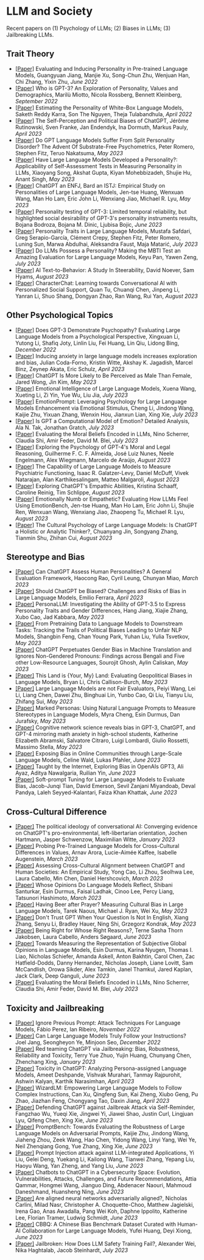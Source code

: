 # LLM and Society
Recent papers on (1) Psychology of LLMs; (2) Biases in LLMs; (3) Jailbreaking LLMs.

## Trait Theory
- <a href="https://arxiv.org/abs/2206.07550">[Paper]</a> Evaluating and Inducing Personality in Pre-trained Language Models, Guangyuan Jiang, Manjie Xu, Song-Chun Zhu, Wenjuan Han, Chi Zhang, Yixin Zhu, *June 2022*
- <a href="https://arxiv.org/abs/2209.14338">[Paper]</a> Who is GPT-3? An Exploration of Personality, Values and Demographics, Marilù Miotto, Nicola Rossberg, Bennett Kleinberg, *September 2022*
- <a href="https://arxiv.org/abs/2204.12000">[Paper]</a> Estimating the Personality of White-Box Language Models, Saketh Reddy Karra, Son The Nguyen, Theja Tulabandhula, *April 2022*
- <a href="https://arxiv.org/abs/2304.07333">[Paper]</a> The Self-Perception and Political Biases of ChatGPT, Jérôme Rutinowski, Sven Franke, Jan Endendyk, Ina Dormuth, Markus Pauly, *April 2023*
- <a href="https://www.researchsquare.com/article/rs-2717108/v1">[Paper]</a> Do GPT Language Models Suffer From Split Personality Disorder? The Advent Of Substrate-Free Psychometrics, Peter Romero, Stephen Fitz, Teruo Nakatsuma, *May 2023*
- <a href="https://arxiv.org/abs/2305.14693">[Paper]</a> Have Large Language Models Developed a Personality?: Applicability of Self-Assessment Tests in Measuring Personality in LLMs, Xiaoyang Song, Akshat Gupta, Kiyan Mohebbizadeh, Shujie Hu, Anant Singh, *May 2023*
- <a href="https://arxiv.org/abs/2305.19926v2">[Paper]</a> ChatGPT an ENFJ, Bard an ISTJ: Empirical Study on Personalities of Large Language Models, Jen-tse Huang, Wenxuan Wang, Man Ho Lam, Eric John Li, Wenxiang Jiao, Michael R. Lyu, *May 2023*
- <a href="https://arxiv.org/abs/2306.04308">[Paper]</a> Personality testing of GPT-3: Limited temporal reliability, but highlighted social desirability of GPT-3's personality instruments results, Bojana Bodroza, Bojana M. Dinic, Ljubisa Bojic, *June 2023*
- <a href="https://arxiv.org/abs/2307.00184">[Paper]</a> Personality Traits in Large Language Models, Mustafa Safdari, Greg Serapio-García, Clément Crepy, Stephen Fitz, Peter Romero, Luning Sun, Marwa Abdulhai, Aleksandra Faust, Maja Matarić, *July 2023*
- <a href="https://arxiv.org/abs/2307.16180">[Paper]</a> Do LLMs Possess a Personality? Making the MBTI Test an Amazing Evaluation for Large Language Models, Keyu Pan, Yawen Zeng, *July 2023*
- <a href="https://arxiv.org/abs/2308.07326">[Paper]</a> AI Text-to-Behavior: A Study In Steerability, David Noever, Sam Hyams, *August 2023*
- <a href="https://arxiv.org/abs/2308.10278">[Paper]</a> CharacterChat: Learning towards Conversational AI with Personalized Social Support, Quan Tu, Chuanqi Chen, Jinpeng Li, Yanran Li, Shuo Shang, Dongyan Zhao, Ran Wang, Rui Yan, *August 2023*

## Other Psychological Topics
- <a href="https://arxiv.org/abs/2212.10529">[Paper]</a> Does GPT-3 Demonstrate Psychopathy? Evaluating Large Language Models from a Psychological Perspective, Xingxuan Li, Yutong Li, Shafiq Joty, Linlin Liu, Fei Huang, Lin Qiu, Lidong Bing, *December 2022*
- <a href="https://arxiv.org/abs/2304.11111">[Paper]</a> Inducing anxiety in large language models increases exploration and bias, Julian Coda-Forno, Kristin Witte, Akshay K. Jagadish, Marcel Binz, Zeynep Akata, Eric Schulz, *April 2023*
- <a href="https://arxiv.org/abs/2305.12564">[Paper]</a> ChatGPT Is More Likely to Be Perceived as Male Than Female, Jared Wong, Jin Kim, *May 2023*
- <a href="https://arxiv.org/abs/2307.09042">[Paper]</a> Emotional Intelligence of Large Language Models, Xuena Wang, Xueting Li, Zi Yin, Yue Wu, Liu Jia, *July 2023*
- <a href="https://arxiv.org/abs/2307.11760">[Paper]</a> EmotionPrompt: Leveraging Psychology for Large Language Models Enhancement via Emotional Stimulus, Cheng Li, Jindong Wang, Kaijie Zhu, Yixuan Zhang, Wenxin Hou, Jianxun Lian, Xing Xie, *July 2023*
- <a href="https://arxiv.org/abs/2307.13779">[Paper]</a> Is GPT a Computational Model of Emotion? Detailed Analysis, Ala N. Tak, Jonathan Gratch, *July 2023*
- <a href="https://arxiv.org/abs/2307.14324">[Paper]</a> Evaluating the Moral Beliefs Encoded in LLMs, Nino Scherrer, Claudia Shi, Amir Feder, David M. Blei, *July 2023*
- <a href="https://arxiv.org/abs/2308.01264">[Paper]</a> Exploring the Psychology of GPT-4's Moral and Legal Reasoning, Guilherme F. C. F. Almeida, José Luiz Nunes, Neele Engelmann, Alex Wiegmann, Marcelo de Araújo, *August 2023*
- <a href="https://arxiv.org/abs/2308.01834">[Paper]</a> The Capability of Large Language Models to Measure Psychiatric Functioning, Isaac R. Galatzer-Levy, Daniel McDuff, Vivek Natarajan, Alan Karthikesalingam, Matteo Malgaroli, *August 2023*
- <a href="https://arxiv.org/abs/2308.03527">[Paper]</a> Exploring ChatGPT's Empathic Abilities, Kristina Schaaff, Caroline Reinig, Tim Schlippe, *August 2023*
- <a href="https://arxiv.org/abs/2308.03656">[Paper]</a> Emotionally Numb or Empathetic? Evaluating How LLMs Feel Using EmotionBench, Jen-tse Huang, Man Ho Lam, Eric John Li, Shujie Ren, Wenxuan Wang, Wenxiang Jiao, Zhaopeng Tu, Michael R. Lyu, *August 2023*
- <a href="https://arxiv.org/abs/2308.14242">[Paper]</a> The Cultural Psychology of Large Language Models: Is ChatGPT a Holistic or Analytic Thinker?, Chuanyang Jin, Songyang Zhang, Tianmin Shu, Zhihan Cui, *August 2023*

## Stereotype and Bias
- <a href="https://arxiv.org/abs/2303.01248">[Paper]</a> Can ChatGPT Assess Human Personalities? A General Evaluation Framework, Haocong Rao, Cyril Leung, Chunyan Miao, *March 2023*
- <a href="https://arxiv.org/abs/2304.03738">[Paper]</a> Should ChatGPT be Biased? Challenges and Risks of Bias in Large Language Models, Emilio Ferrara, *April 2023*
- <a href="https://arxiv.org/abs/2305.02547">[Paper]</a> PersonaLLM: Investigating the Ability of GPT-3.5 to Express Personality Traits and Gender Differences, Hang Jiang, Xiajie Zhang, Xubo Cao, Jad Kabbara, *May 2023*
- <a href="https://arxiv.org/abs/2305.08283">[Paper]</a> From Pretraining Data to Language Models to Downstream Tasks: Tracking the Trails of Political Biases Leading to Unfair NLP Models, Shangbin Feng, Chan Young Park, Yuhan Liu, Yulia Tsvetkov, *May 2023*
- <a href="https://arxiv.org/abs/2305.10510">[Paper]</a> ChatGPT Perpetuates Gender Bias in Machine Translation and Ignores Non-Gendered Pronouns: Findings across Bengali and Five other Low-Resource Languages, Sourojit Ghosh, Aylin Caliskan, *May 2023*
- <a href="https://arxiv.org/abs/2305.14610">[Paper]</a> This Land is {Your, My} Land: Evaluating Geopolitical Biases in Language Models, Bryan Li, Chris Callison-Burch, *May 2023*
- <a href="https://arxiv.org/abs/2305.17926">[Paper]</a> Large Language Models are not Fair Evaluators, Peiyi Wang, Lei Li, Liang Chen, Dawei Zhu, Binghuai Lin, Yunbo Cao, Qi Liu, Tianyu Liu, Zhifang Sui, *May 2023*
- <a href="https://arxiv.org/abs/2305.18189">[Paper]</a> Marked Personas: Using Natural Language Prompts to Measure Stereotypes in Language Models, Myra Cheng, Esin Durmus, Dan Jurafsky, *May 2023*
- <a href="https://psyarxiv.com/27u6z/">[Paper]</a> Cognitive network science reveals bias in GPT-3, ChatGPT, and GPT-4 mirroring math anxiety in high-school students, Katherine Elizabeth Abramski, Salvatore Citraro, Luigi Lombardi, Giulio Rossetti, Massimo Stella, *May 2023*
- <a href="https://arxiv.org/abs/2306.02294">[Paper]</a> Exposing Bias in Online Communities through Large-Scale Language Models, Celine Wald, Lukas Pfahler, *June 2023*
- <a href="https://arxiv.org/abs/2306.02428">[Paper]</a> Taught by the Internet, Exploring Bias in OpenAIs GPT3, Ali Ayaz, Aditya Nawalgaria, Ruilian Yin, *June 2023*
- <a href="https://arxiv.org/abs/2306.04735">[Paper]</a> Soft-prompt Tuning for Large Language Models to Evaluate Bias, Jacob-Junqi Tian, David Emerson, Sevil Zanjani Miyandoab, Deval Pandya, Laleh Seyyed-Kalantari, Faiza Khan Khattak, *June 2023*

## Cross-Cultural Difference
- <a href="https://arxiv.org/abs/2301.01768">[Paper]</a> The political ideology of conversational AI: Converging evidence on ChatGPT's pro-environmental, left-libertarian orientation, Jochen Hartmann, Jasper Schwenzow, Maximilian Witte, *January 2023*
- <a href="https://arxiv.org/abs/2203.13722">[Paper]</a> Probing Pre-Trained Language Models for Cross-Cultural Differences in Values, Arnav Arora, Lucie-Aimée Kaffee, Isabelle Augenstein, *March 2023*
- <a href="https://arxiv.org/abs/2303.17466">[Paper]</a> Assessing Cross-Cultural Alignment between ChatGPT and Human Societies: An Empirical Study, Yong Cao, Li Zhou, Seolhwa Lee, Laura Cabello, Min Chen, Daniel Hershcovich, *March 2023*
- <a href="https://arxiv.org/abs/2303.17548">[Paper]</a> Whose Opinions Do Language Models Reflect, Shibani Santurkar, Esin Durmus, Faisal Ladhak, Cinoo Lee, Percy Liang, Tatsunori Hashimoto, *March 2023*
- <a href="https://arxiv.org/abs/2305.14456">[Paper]</a> Having Beer after Prayer? Measuring Cultural Bias in Large Language Models, Tarek Naous, Michael J. Ryan, Wei Xu, *May 2023*
- <a href="https://arxiv.org/abs/2305.16339">[Paper]</a> Don't Trust GPT When Your Question Is Not In English, Xiang Zhang, Senyu Li, Bradley Hauer, Ning Shi, Grzegorz Kondrak, *May 2023*
- <a href="https://arxiv.org/abs/2306.00639">[Paper]</a> Being Right for Whose Right Reasons?, Terne Sasha Thorn Jakobsen, Laura Cabello, Anders Søgaard, *June 2023*
- <a href="https://arxiv.org/abs/2306.16388">[Paper]</a> Towards Measuring the Representation of Subjective Global Opinions in Language Models, Esin Durmus, Karina Nyugen, Thomas I. Liao, Nicholas Schiefer, Amanda Askell, Anton Bakhtin, Carol Chen, Zac Hatfield-Dodds, Danny Hernandez, Nicholas Joseph, Liane Lovitt, Sam McCandlish, Orowa Sikder, Alex Tamkin, Janel Thamkul, Jared Kaplan, Jack Clark, Deep Ganguli, *June 2023*
- <a href="https://arxiv.org/abs/2307.14324">[Paper]</a> Evaluating the Moral Beliefs Encoded in LLMs, Nino Scherrer, Claudia Shi, Amir Feder, David M. Blei, *July 2023*

## Toxicity and Jailbreaking
- <a href="https://arxiv.org/abs/2211.09527">[Paper]</a> Ignore Previous Prompt: Attack Techniques For Language Models, Fábio Perez, Ian Ribeiro, *November 2022*
- <a href="https://openreview.net/forum?id=89qDzjrWHLs">[Paper]</a> Can Large Language Models Truly Follow your Instructions? Joel Jang, Seongheyon Ye, Minjoon Seo, *December 2022*
- <a href="https://arxiv.org/abs/2301.12867">[Paper]</a> Red teaming ChatGPT via Jailbreaking: Bias, Robustness, Reliability and Toxicity, Terry Yue Zhuo, Yujin Huang, Chunyang Chen, Zhenchang Xing, *January 2023*
- <a href="https://arxiv.org/abs/2304.05335">[Paper]</a> Toxicity in ChatGPT: Analyzing Persona-assigned Language Models, Ameet Deshpande, Vishvak Murahari, Tanmay Rajpurohit, Ashwin Kalyan, Karthik Narasimhan, *April 2023*
- <a href="https://arxiv.org/abs/2304.12244">[Paper]</a> WizardLM: Empowering Large Language Models to Follow Complex Instructions, Can Xu, Qingfeng Sun, Kai Zheng, Xiubo Geng, Pu Zhao, Jiazhan Feng, Chongyang Tao, Daxin Jiang, *April 2023*
- <a href="https://www.researchsquare.com/article/rs-2873090/v1">[Paper]</a> Defending ChatGPT against Jailbreak Attack via Self-Reminder, Fangzhao Wu, Yueqi Xie, Jingwei Yi, Jiawei Shao, Justin Curl, Lingjuan Lyu, Qifeng Chen, Xing Xie, *June 2023*
- <a href="https://arxiv.org/abs/2306.04528">[Paper]</a> PromptBench: Towards Evaluating the Robustness of Large Language Models on Adversarial Prompts, Kaijie Zhu, Jindong Wang, Jiaheng Zhou, Zeek Wang, Hao Chen, Yidong Wang, Linyi Yang, Wei Ye, Neil Zhenqiang Gong, Yue Zhang, Xing Xie, *June 2023*
- <a href="https://arxiv.org/abs/2306.05499">[Paper]</a> Prompt Injection attack against LLM-integrated Applications, Yi Liu, Gelei Deng, Yuekang Li, Kailong Wang, Tianwei Zhang, Yepang Liu, Haoyu Wang, Yan Zheng, and Yang Liu, *June 2023*
- <a href="https://arxiv.org/abs/2306.09255">[Paper]</a> Chatbots to ChatGPT in a Cybersecurity Space: Evolution, Vulnerabilities, Attacks, Challenges, and Future Recommendations, Attia Qammar, Hongmei Wang, Jianguo Ding, Abdenacer Naouri, Mahmoud Daneshmand, Huansheng Ning, *June 2023*
- <a href="https://arxiv.org/abs/2306.15447">[Paper]</a> Are aligned neural networks adversarially aligned?, Nicholas Carlini, Milad Nasr, Christopher A. Choquette-Choo, Matthew Jagielski, Irena Gao, Anas Awadalla, Pang Wei Koh, Daphne Ippolito, Katherine Lee, Florian Tramer, Ludwig Schmidt, *June 2023*
- <a href="https://arxiv.org/abs/2306.16244">[Paper]</a> CBBQ: A Chinese Bias Benchmark Dataset Curated with Human-AI Collaboration for Large Language Models, Yufei Huang, Deyi Xiong, *June 2023*
- <a href="https://arxiv.org/abs/2307.02483">[Paper]</a> Jailbroken: How Does LLM Safety Training Fail?, Alexander Wei, Nika Haghtalab, Jacob Steinhardt, *July 2023*
